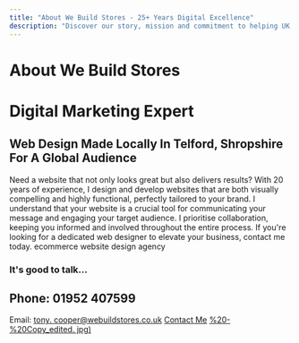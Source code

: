 ```yaml
---
title: "About We Build Stores - 25+ Years Digital Excellence"
description: "Discover our story, mission and commitment to helping UK businesses thrive online. Based in Telford, serving nationwide with proven digital growth strategies."
---
```


# About We Build Stores
# Digital Marketing Expert
## Web Design Made Locally In Telford, Shropshire For A Global Audience
Need a website that not only looks great but also delivers results?
With 20 years of experience, I design and develop websites that are both visually compelling and highly functional, perfectly tailored to your brand.
I understand that your website is a crucial tool for communicating your message and engaging your target audience.
I prioritise collaboration, keeping you informed and involved throughout the entire process. If you're looking for a dedicated web designer to elevate your business, contact me today.
[](https://www.webuildstores.co.uk/website-design)
[](https://www.webuildstores.co.uk/contact)
ecommerce website design agency
### It's good to talk...

## Phone: 01952 407599
Email: [tony. cooper@webuildstores.co.uk](mailto:tony.cooper@webuildstores.co.uk)
[Contact Me](https://www.webuildstores.co.uk/post/project-management-guide)
[%20-%20Copy_edited. jpg)](https://www.webuildstores.co.uk/website-design)
[](https://www.webuildstores.co.uk/contact)
